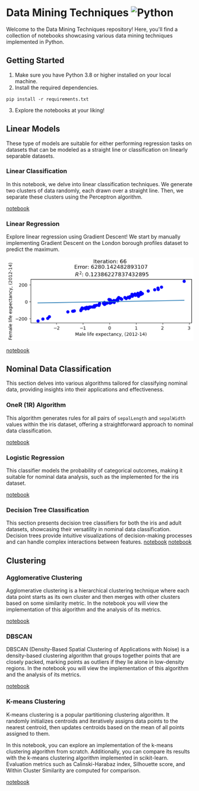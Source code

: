# Data Mining Techniques ![Python](https://img.shields.io/badge/python->=3.8-blue.svg)

Welcome to the Data Mining Techniques repository! Here, you'll find a collection of notebooks showcasing various data mining techniques implemented in Python.

## Getting Started

1. Make sure you have Python 3.8 or higher installed on your local machine.
2. Install the required dependencies.

```shell
pip install -r requirements.txt
```

3. Explore the notebooks at your liking!

## Linear Models

These type of models are suitable for either performing regression tasks on datasets that can be modeled as a straight line or classification on linearly separable datasets.

### Linear Classification
In this notebook, we delve into linear classification techniques. We generate two clusters of data randomly, each drawn over a straight line. Then, we separate these clusters using the Perceptron algorithm.

[notebook](linear_models/linear_classification.ipynb)

### Linear Regression
Explore linear regression using Gradient Descent! We start by manually implementing Gradient Descent on the London borough profiles dataset to predict the maximum.

![Linear Regression](images/LinearRegression.png)

[notebook](linear_models/linear_regression.ipynb)

## Nominal Data Classification

This section delves into various algorithms tailored for classifying nominal data, providing insights into their applications and effectiveness.

### OneR (1R) Algorithm

This algorithm generates rules for all pairs of `sepalLength` and `sepalWidth` values within the iris dataset, offering a straightforward approach to nominal data classification.

[notebook](classification_nominal_data/one_r_algorithm.ipynb.ipynb)

### Logistic Regression

This classifier models the probability of categorical outcomes, making it suitable for nominal data analysis, such as the implemented for the iris dataset.

[notebook](classification_nominal_data/logistic_regression_classifier.ipynb)

### Decision Tree Classification

This section presents decision tree classifiers for both the iris and adult datasets, showcasing their versatility in nominal data classification. Decision trees provide intuitive visualizations of decision-making processes and can handle complex interactions between features.
[notebook](classification_nominal_data/decision_tree_classifier_adult_dataset.ipynb)
[notebook](classification_nominal_data/decision_tree_classifier_iris_dataset.ipynb)

## Clustering

### Agglomerative Clustering

Agglomerative clustering is a hierarchical clustering technique where each data point starts as its own cluster and then merges with other clusters based on some similarity metric. In the notebook you will view the implementation of this algorithm and the analysis of its metrics.

[notebook](clustering/agglomerative-clustering.ipynb)

### DBSCAN

DBSCAN (Density-Based Spatial Clustering of Applications with Noise) is a density-based clustering algorithm that groups together points that are closely packed, marking points as outliers if they lie alone in low-density regions. In the notebook you will view the implementation of this algorithm and the analysis of its metrics.

[notebook](clustering/dbscan-clustering.ipynb)

### K-means Clustering

K-means clustering is a popular partitioning clustering algorithm. It randomly initializes centroids and iteratively assigns data points to the nearest centroid, then updates centroids based on the mean of all points assigned to them. 

In this notebook, you can explore an implementation of the k-means clustering algorithm from scratch. Additionally, you can compare its results with the k-means clustering algorithm implemented in scikit-learn. Evaluation metrics such as Calinski-Harabaz index, Silhouette score, and Within Cluster Similarity are computed for comparison.

[notebook](clustering/k-means-clustering.ipynb)